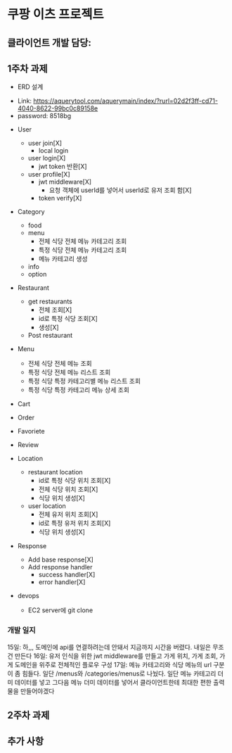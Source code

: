 # 쿠팡 이츠 프로젝트


## 클라이언트 개발 담당: 
## 1주차 과제
* ERD 설계
- Link: https://aquerytool.com/aquerymain/index/?rurl=02d2f3ff-cd71-4040-8622-99bc0c89158e
- password: 8518bg

* User
    - user join[X]
        - local login 
    - user login[X]
        - jwt token 반환[X]
    - user profile[X]
        - jwt middleware[X]
            - 요청 객체에 userId를 넣어서 userId로 유저 조회 함[X]
        - token verify[X]
* Category
    - food
    - menu
        - 전체 식당 전체 메뉴 카테고리 조회
        - 특정 식당 전체 메뉴 카테고리 조회
        - 메뉴 카테고리 생성
    - info
    - option


* Restaurant
    - get restaurants
        - 전체 조회[X]
        - id로 특정 식당 조회[X]
        - 생성[X]
    - Post restaurant
* Menu
    - 전체 식당 전체 메뉴 조회
    - 특정 식당 전체 메뉴 리스트 조회
    - 특정 식당 특정 카테고리별 메뉴 리스트 조회
    - 특정 식당 특정 카테고리 메뉴 상세 조회
* Cart
* Order
* Favoriete
* Review

* Location
    - restaurant location
        - id로 특정 식당 위치 조회[X]
        - 전체 식당 위치 조회[X]
        - 식당 위치 생성[X]
    - user location
        - 전체 유저 위치 조회[X]
        - id로 특정 유저 위치 조회[X]
        - 식당 위치 생성[X]

* Response
    - Add base response[X]
    - Add response handler
        - success handler[X]
        - error handler[X]

* devops
    - EC2 server에 git clone


### 개발 일지
15일: 하,,, 도메인에 api를 연결하려는데 안돼서 지금까지 시간을 버렸다. 내일은 무조건 만든다 
16일: 유저 인식을 위한 jwt middleware를 만들고 가게 위치, 가게 조회, 가게 도메인을 위주로 전체적인 플로우 구성 
17일: 메뉴 카테고리와 식당 메뉴의 url 구분이 좀 힘들다. 일단 /menus와 /categories/menus로 나눴다. 일단 메뉴 카테고리 더미 데이터를 넣고 그다음 메뉴 더미 데이터를 넣어서 클라이언트한테 최대한 편한 출력물을 만들어야겠다



## 2주차 과제

## 추가 사항